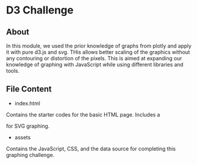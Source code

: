 # D3 Challenge
## About
In this module, we used the prior knowledge of graphs from plotly and apply it with pure d3.js and svg. THis allows better scaling of the graphics without any contouring or distortion of the pixels. This is aimed at expanding our knowledge of graphing with JavaScript while using different libraries and tools.

## File Content
* index.html

Contains the starter codes for the basic HTML page. Includes a <div> for SVG graphing.

* assets

Contains the JavaScript, CSS, and the data source for completing this graphing challenge. 